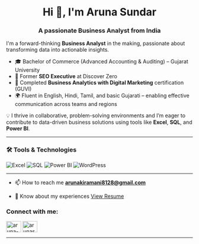 <h1 align="center">Hi 👋, I'm Aruna Sundar</h1>
<h3 align="center">A passionate Business Analyst from India</h3>

I'm a forward-thinking **Business Analyst** in the making, passionate about transforming data into actionable insights.

- 🎓 Bachelor of Commerce (Advanced Accounting & Auditing) – Gujarat University  
- 💼 Former **SEO Executive** at Discover Zero  
- 📘 Completed **Business Analytics with Digital Marketing** certification (GUVI)  
- 🌍 Fluent in English, Hindi, Tamil, and basic Gujarati – enabling effective communication across teams and regions

💡 I thrive in collaborative, problem-solving environments and I’m eager to contribute to data-driven business solutions using tools like **Excel**, **SQL**, and **Power BI**.

---

### 🛠️ Tools & Technologies

<p align="left">
  <img src="https://img.shields.io/badge/Microsoft_Excel-217346?style=for-the-badge&logo=microsoft-excel&logoColor=white" alt="Excel"/>
  <img src="https://img.shields.io/badge/SQL-003B57?style=for-the-badge&logo=postgresql&logoColor=white" alt="SQL"/>
  <img src="https://img.shields.io/badge/Power%20BI-F2C811?style=for-the-badge&logo=powerbi&logoColor=black" alt="Power BI"/>
  <img src="https://img.shields.io/badge/WordPress-21759B?style=for-the-badge&logo=wordpress&logoColor=white" alt="WordPress"/>
</p>

---

- 📫 How to reach me **arunakiramani8128@gmail.com**

- 📄 Know about my experiences [View Resume](https://1drv.ms/b/c/6a584f03dabee237/EQZCP7MsoJxIn11zcPmcKPMBYvAH7bZ7psSmCcKvv4jJ0Q?e=FBoSmR)

<h3 align="left">Connect with me:</h3>
<p align="left">
<a href="https://linkedin.com/in/aruna-sundar" target="blank"><img align="center" src="https://raw.githubusercontent.com/rahuldkjain/github-profile-readme-generator/master/src/images/icons/Social/linked-in-alt.svg" alt="aruna-sundar" height="30" width="40" /></a>
<a href="https://instagram.com/arunasundar2020" target="blank"><img align="center" src="https://raw.githubusercontent.com/rahuldkjain/github-profile-readme-generator/master/src/images/icons/Social/instagram.svg" alt="arunasundar2020" height="30" width="40" /></a>
</p>

---



